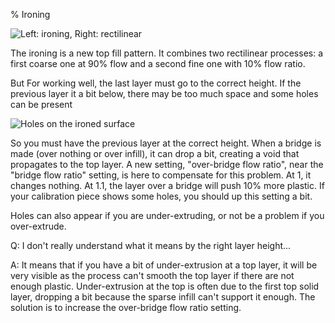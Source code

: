 % Ironing

 ![Left: ironing, Right: rectilinear](images/ironing_example.png "fig:")

The ironing is a new top fill pattern. It combines two rectilinear processes: a first coarse one at 90% flow and a second fine one with 10% flow ratio.

But For working well, the last layer must go to the correct height. If the previous layer it a bit below, there may be too much space and  some holes can be present

![Holes on the ironed surface](images/ironing_holes.png "fig:")

So you must have the previous layer at the correct height. When a bridge is made (over nothing or over infill), it can drop a bit, creating a void that propagates to the top layer. A new setting, "over-bridge flow ratio", near the "bridge flow ratio" setting, is here to compensate for this problem. At 1, it changes nothing. At 1.1, the layer over a bridge will push 10% more plastic. If your calibration piece shows some holes, you should up this setting a bit.

Holes can also appear if you are under-extruding, or not be a problem if you over-extrude.

Q: I don't really understand what it means by the right layer height...

A: It means that if you have a bit of under-extrusion at a top layer, it will be very visible as the process can't smooth the top layer if there are not enough plastic. Under-extrusion at the top is often due to the first top solid layer, dropping a bit because the sparse infill can't support it enough. The solution is to increase the over-bridge flow ratio setting.
